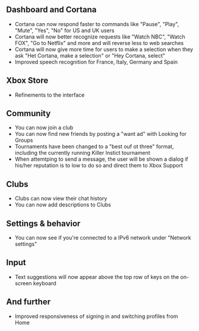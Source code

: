 ## Dashboard and Cortana
- Cortana can now respond faster to commands like "Pause", "Play", "Mute", "Yes", "No" for US and UK users
- Cortana will now better recognize requests like "Watch NBC", "Watch FOX", "Go to Netflix" and more and will reverse less to web searches
- Cortana will now give more time for users to make a selection when they ask "Het Cortana, make a selection" or "Hey Cortana, select"
- Improved speech recognition for France, Italy, Germany and Spain

## Xbox Store
- Refinements to the interface

## Community
- You can now join a club
- You can now find new friends by posting a "want ad" with Looking for Groups
- Tournaments have been changed to a "best ouf ot three" format, including the currently running Killer Instict tournament
- When attemtping to send a message, the user will be shown a dialog if his/her reputation is to low to do so and direct them to Xbox Support

## Clubs
- Clubs can now view their chat history
- You can now add descriptions to Clubs

## Settings & behavior
- You can now see if you're connected to a IPv6 network under "Network settings"

## Input
- Text suggestions will now appear above the top row of keys on the on-screen keyboard

## And further
- Improved responsiveness of signing in and switching profiles from Home